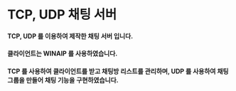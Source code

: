 # TCP, UDP 채팅 서버
  
#### TCP, UDP 를 이용하여 제작한 채팅 서버 입니다.  
#### 클라이언트는 WINAIP 를 사용하였습니다.  
#### TCP 를 사용하여 클라이언트를 받고 채팅방 리스트를 관리하며, UDP 를 사용하여 채팅 그룹을 만들어 채팅 기능을 구현하였습니다.
